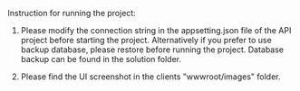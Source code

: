 Instruction for running the project:

1. Please modify the connection string in the appsetting.json file of the API project before starting the project. Alternatively if you prefer to use backup 
   database, please restore before running the project. Database backup can be found in the solution folder.
    
2. Please find the UI screenshot in the clients "wwwroot/images" folder.
